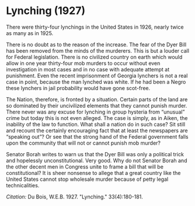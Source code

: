 # Lynching (1927)

There were thirty-four lynchings in the United States in 1926, nearly twice as many as in 1925.

There is no doubt as to the reason of the increase. The fear of the Dyer Bill has been removed from the minds of the murderers. This is but a louder call for Federal legislation. There is no civilized country on earth which would allow in one year thirty-four mob murders to occur without even investigation in most cases and in no case with adequate attempt at punishment. Even the recent imprisonment of Georgia lynchers is not a real case in point, because the man lynched was white. If he had been a Negro these lynchers in jail probability would have gone scot-free.

The Nation, therefore, is fronted by a situation. Certain parts of the land are so dominated by their uncivilized elements that they cannot punish murder. There never was any excuse for lynching in group hysteria from “unusual” crime but today this is not even alleged. The case is simply, as in Aiken, the inability of the law to function. What shall a nation do in such case? Sit still and recount the certainly encouraging fact that at least the newspapers are “speaking out”? Or see that the strong hand of the Federal government falls upon the community that will not or cannot punish mob murder?

Senator Borah writes to warn us that the Dyer Bill was only a political trick and hopelessly unconstitutional. Very good. Why do not Senator Borah and the other decent men in Congress unite to frame a bill that will be constitutional? It is sheer nonsense to allege that a great country like the United States cannot stop wholesale murder because of petty legal technicalities.

*Citation:* Du Bois, W.E.B. 1927. "Lynching."  33(4):180-181.

